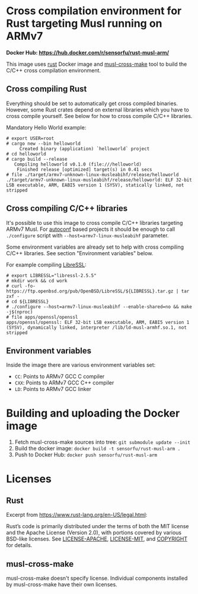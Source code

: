 # Cross compilation environment for Rust targeting Musl running on ARMv7

**Docker Hub: https://hub.docker.com/r/sensorfu/rust-musl-arm/**

This image uses [rust](https://hub.docker.com/_/rust/) Docker image and
[musl-cross-make](https://github.com/richfelker/musl-cross-make) tool to build
the C/C++ cross compilation environment.

## Cross compiling Rust

Everything should be set to automatically get cross compiled binaries. However,
some Rust crates depend on external libraries which you have to cross compile
yourself. See below for how to cross compile C/C++ libraries.

Mandatory Hello World example:

```console
# export USER=root
# cargo new --bin helloworld
     Created binary (application) `helloworld` project
# cd helloworld
# cargo build --release
   Compiling helloworld v0.1.0 (file:///helloworld)
    Finished release [optimized] target(s) in 0.41 secs
# file ./target/armv7-unknown-linux-musleabihf/release/helloworld
./target/armv7-unknown-linux-musleabihf/release/helloworld: ELF 32-bit LSB executable, ARM, EABI5 version 1 (SYSV), statically linked, not stripped
```

## Cross compiling C/C++ libraries

It's possible to use this image to cross compile C/C++ libraries targeting ARMv7
Musl. For [autoconf](https://www.gnu.org/software/autoconf/autoconf.html) based
projects it should be enough to call `./configure` script with
`--host=armv7-linux-musleabihf` parameter.

Some environment variables are already set to help with cross compiling C/C++
libraries. See section "Environment variables" below.

For example compiling [LibreSSL](http://libressl.org/):

```console
# export LIBRESSL="libressl-2.5.5"
# mkdir work && cd work
# curl -fo- https://ftp.openbsd.org/pub/OpenBSD/LibreSSL/${LIBRESSL}.tar.gz | tar zxf -
# cd ${LIBRESSL}
# ./configure --host=armv7-linux-musleabihf --enable-shared=no && make -j$(nproc)
# file apps/openssl/openssl
apps/openssl/openssl: ELF 32-bit LSB executable, ARM, EABI5 version 1 (SYSV), dynamically linked, interpreter /lib/ld-musl-armhf.so.1, not stripped
```

## Environment variables

Inside the image there are various environment variables set:

* `CC`: Points to ARMv7 GCC C compiler
* `CXX`: Points to ARMv7 GCC C++ compiler
* `LD`: Points to ARMv7 GCC linker

# Building and uploading the Docker image

1. Fetch musl-cross-make sources into tree: `git submodule update --init`
2. Build the docker image: `docker build -t sensorfu/rust-musl-arm .`
3. Push to Docker Hub: `docker push sensorfu/rust-musl-arm`

# Licenses

## Rust

Excerpt from https://www.rust-lang.org/en-US/legal.html:

  Rust’s code is primarily distributed under the terms of both the MIT license
  and the Apache License (Version 2.0), with portions covered by various
  BSD-like licenses. See [LICENSE-APACHE](https://github.com/rust-lang/rust/blob/master/LICENSE-APACHE), [LICENSE-MIT](https://github.com/rust-lang/rust/blob/master/LICENSE-MIT), and [COPYRIGHT](https://github.com/rust-lang/rust/blob/master/COPYRIGHT) for details.

## musl-cross-make

musl-cross-make doesn't specify license. Individual components installed by
musl-cross-make have their own licenses.
